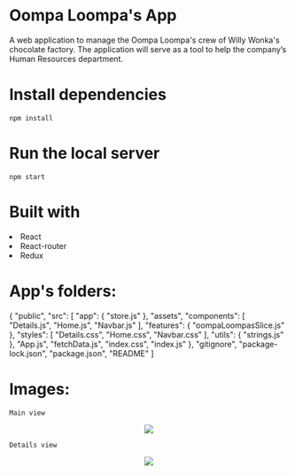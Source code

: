 #  Oompa Loompa's App

A web application to manage the Oompa Loompa's crew of Willy Wonka's chocolate factory.
The application will serve as a tool to help the company’s Human Resources department. 


# Install dependencies
`npm install`

# Run the local server
`npm start`

# Built with

<li>React</li>
<li>React-router</li>
<li>Redux</li>

# App's folders: 
{
    "public",
    "src": [
        "app": {
            "store.js"
        },
        "assets",
        "components": [
            "Details.js",
            "Home.js",
            "Navbar.js"
        ],
        "features": {
            "oompaLoompasSlice.js"
        },
        "styles": [
            "Details.css",
            "Home.css",
            "Navbar.css"
        ],
        "utils": {
            "strings.js"
        },
        "App.js",
        "fetchData.js",
        "index.css",
        "index.js"
    },
    "gitignore",
    "package-lock.json",
    "package.json",
    "README"
]

# Images:

`Main view`
<p align="center"> <img src="https://user-images.githubusercontent.com/75947904/186890455-5d3dfb3b-2797-4dc6-9beb-70ae7b9751ed.png"/></p>

`Details view`
<p align="center"> <img src="https://user-images.githubusercontent.com/75947904/186890567-1df98ebd-e585-4754-a4bf-b5046bc11309.png"/></p>

